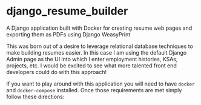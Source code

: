 # django_resume_builder
A Django application built with Docker for creating resume web pages and exporting them as PDFs using Django WeasyPrint


This was born out of a desire to leverage relational database techniques to make building resumes easier.  In this case I am using the default Django Admin page as the UI into which I enter employment histories, KSAs, projects, etc.  I would be excited to see what more talented front end developers could do with this approach!


If you want to play around with this application you will need to have `docker` and `docker-compose` installed.  Once those requirements are met simply follow these directions:

